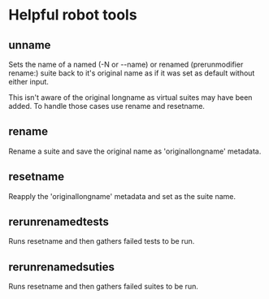 # Helpful robot tools

## unname
Sets the name of a named (-N or --name) or renamed (prerunmodifier rename:) suite back to
it's original name as if it was set as default without either input.

This isn't aware of the original longname as virtual suites may have been added. To handle
those cases use rename and resetname.

## rename
Rename a suite and save the original name as 'originallongname' metadata.

## resetname
Reapply the 'originallongname' metadata and set as the suite name.

## rerunrenamedtests
Runs resetname and then gathers failed tests to be run.

## rerunrenamedsuties
Runs resetname and then gathers failed suites to be run.
